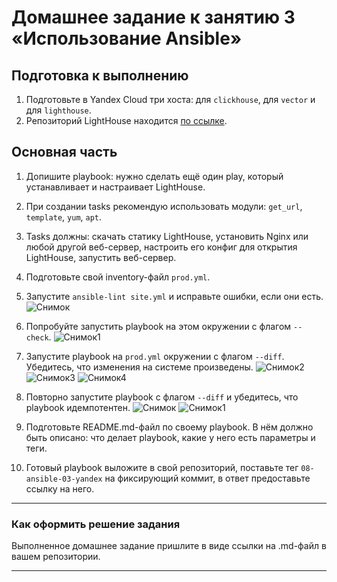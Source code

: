 # Домашнее задание к занятию 3 «Использование Ansible»

## Подготовка к выполнению

1. Подготовьте в Yandex Cloud три хоста: для `clickhouse`, для `vector` и для `lighthouse`.
2. Репозиторий LightHouse находится [по ссылке](https://github.com/VKCOM/lighthouse).

## Основная часть

1. Допишите playbook: нужно сделать ещё один play, который устанавливает и настраивает LightHouse.
2. При создании tasks рекомендую использовать модули: `get_url`, `template`, `yum`, `apt`.
3. Tasks должны: скачать статику LightHouse, установить Nginx или любой другой веб-сервер, настроить его конфиг для открытия LightHouse, запустить веб-сервер.
4. Подготовьте свой inventory-файл `prod.yml`.
5. Запустите `ansible-lint site.yml` и исправьте ошибки, если они есть.
![Снимок](https://github.com/arklucis/Ansible/assets/154414081/e1940b9c-4ce3-4fa7-b61c-c4025b647dbb)

6. Попробуйте запустить playbook на этом окружении с флагом `--check`.
![Снимок1](https://github.com/arklucis/Ansible/assets/154414081/1cddf657-366f-423c-a90d-c52f5f2e0da0)

7. Запустите playbook на `prod.yml` окружении с флагом `--diff`. Убедитесь, что изменения на системе произведены.
![Снимок2](https://github.com/arklucis/Ansible/assets/154414081/011efa08-fb6e-4e0d-9723-4ffafe4a5f74)
![Снимок3](https://github.com/arklucis/Ansible/assets/154414081/af753db4-895c-443e-ab6a-1d5bad324249)
![Снимок4](https://github.com/arklucis/Ansible/assets/154414081/6249ba61-6693-4733-9686-0ae625af1faf)

8. Повторно запустите playbook с флагом `--diff` и убедитесь, что playbook идемпотентен.
![Снимок](https://github.com/arklucis/Ansible/assets/154414081/1d235031-e8b6-4ef3-92fa-e9a9b491cb0b)
![Снимок1](https://github.com/arklucis/Ansible/assets/154414081/d92dccd3-fe8b-4c15-ab38-a53f0363518e)

9. Подготовьте README.md-файл по своему playbook. В нём должно быть описано: что делает playbook, какие у него есть параметры и теги.
10. Готовый playbook выложите в свой репозиторий, поставьте тег `08-ansible-03-yandex` на фиксирующий коммит, в ответ предоставьте ссылку на него.

---

### Как оформить решение задания

Выполненное домашнее задание пришлите в виде ссылки на .md-файл в вашем репозитории.

---
